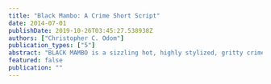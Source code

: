 ```yaml
---
title: "Black Mambo: A Crime Short Script"
date: 2014-07-01
publishDate: 2019-10-26T03:45:27.538938Z
authors: ["Christopher C. Odom"]
publication_types: ["5"]
abstract: "BLACK MAMBO is a sizzling hot, highly stylized, gritty crime story placed within the miry landscape of the Los Angeles underground crime world. When Police Detective Will Biggs and his crew attempt to infiltrate Black Mambo's counterfeit crime syndicate, Will's team gets made and all hell breaks loose."
featured: false
publication: ""
---
```



